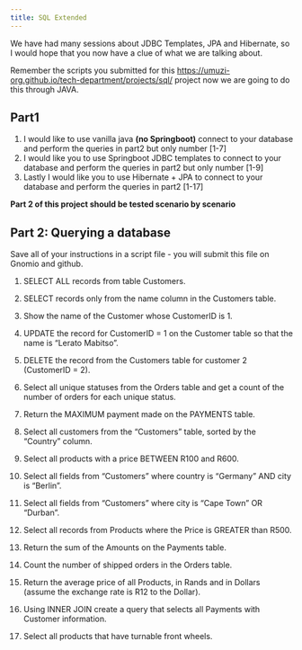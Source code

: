 ```yaml
---
title: SQL Extended
---
```


We have had many sessions about JDBC Templates, JPA and Hibernate, so I would hope that you now have a clue of what we are talking about.

Remember the scripts you submitted for this https://umuzi-org.github.io/tech-department/projects/sql/ project now we are going to do this through JAVA.

## Part1

1. I would like to use vanilla java **(no Springboot)** connect to your database and perform the queries in part2 but only number [1-7]
2. I would like you to use Springboot JDBC templates to connect to your database and perform the queries in part2 but only number [1-9]
3. Lastly I would like you to use Hibernate + JPA to connect to your database and perform the queries in part2 [1-17]

**Part 2 of this project should be tested scenario by scenario**


## Part 2: Querying a database

Save all of your instructions in a script file - you will submit this file on Gnomio and github.

1. SELECT ALL records from table Customers.

2. SELECT records only from the name column in the Customers table.

3. Show the name of the Customer whose CustomerID is 1.

4. UPDATE the record for CustomerID = 1 on the Customer table so that the name is “Lerato Mabitso”.

5. DELETE the record from the Customers table for customer 2 (CustomerID = 2).

6. Select all unique statuses from the Orders table and get a count of the number of orders for each unique status.

7. Return the MAXIMUM payment made on the PAYMENTS table.

8. Select all customers from the “Customers” table, sorted by the “Country” column.

9. Select all products with a price BETWEEN R100 and R600.

10. Select all fields from “Customers” where country is “Germany” AND city is “Berlin”.

11. Select all fields from “Customers” where city is “Cape Town” OR “Durban”.

12. Select all records from Products where the Price is GREATER than R500.

13. Return the sum of the Amounts on the Payments table.

14. Count the number of shipped orders in the Orders table.

15. Return the average price of all Products, in Rands and in Dollars (assume the exchange rate is R12 to the Dollar).

16. Using INNER JOIN create a query that selects all Payments with Customer information.

17. Select all products that have turnable front wheels.